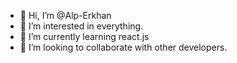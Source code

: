 - 👋 Hi, I’m @Alp-Erkhan
- 👀 I’m interested in everything.
- 🌱 I’m currently learning react.js
- 💞️ I’m looking to collaborate with other developers.


<!---
Alp-Erkhan/Alp-Erkhan is a ✨ special ✨ repository because its `README.md` (this file) appears on your GitHub profile.
You can click the Preview link to take a look at your changes.
--->
